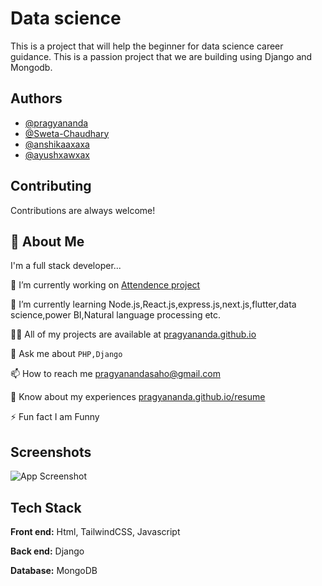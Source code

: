 
# Data science 

This is a project that will help the beginner for data science career guidance.
This is a passion project that we are building using Django and Mongodb.


## Authors

- [@pragyananda](https://github.com/pragyananda)
- [@Sweta-Chaudhary](https://github.com/Sweta-Chaudhary)
- [@anshikaaxaxa](https://www.github.com/anshikaaxwaxa)
- [@ayushxawxax](https://www.github.com/ayushaxxa)





## Contributing

Contributions are always welcome!



## 🚀 About Me
 I'm a full stack developer...

🔭 I’m currently working on [Attendence project](https://github.com/pragyananda/attendance-system)

🌱 I’m currently learning Node.js,React.js,express.js,next.js,flutter,data science,power BI,Natural language processing etc.

👨‍💻 All of my projects are available at [pragyananda.github.io](pragyananda.github.io)

💬 Ask me about `PHP,Django`

📫 How to reach me pragyanandasaho@gmail.com

📄 Know about my experiences [pragyananda.github.io/resume](pragyananda.github.io/resume)

⚡ Fun fact I am Funny

## Screenshots

![App Screenshot](https://via.placeholder.com/468x300?text=App+Screenshot+Here)


## Tech Stack

**Front end:** Html, TailwindCSS, Javascript 

**Back end:** Django

**Database:** MongoDB



